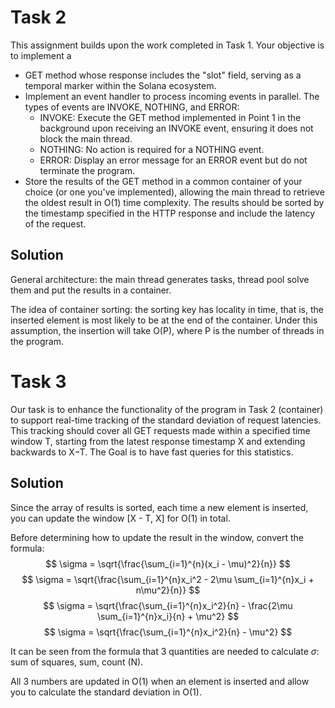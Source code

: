 # Task 2

This assignment builds upon the work completed in Task 1. 
Your objective is to implement a 
* GET method whose response includes the "slot" field, serving as a temporal marker within the Solana ecosystem.
* Implement an event handler to process incoming events in parallel. The types of events are INVOKE, NOTHING, and ERROR:
    * INVOKE: Execute the GET method implemented in Point 1 in the background upon receiving an INVOKE event, ensuring it does not block the main thread.
    * NOTHING: No action is required for a NOTHING event.
    * ERROR: Display an error message for an ERROR event but do not terminate the program.
* Store the results of the GET method in a common container of your choice (or one you've implemented), allowing the main thread to retrieve the oldest result in O(1) time complexity. The results should be sorted by the timestamp specified in the HTTP response and include the latency of the request.

## Solution

General architecture: the main thread generates tasks, thread pool solve them and put the results in a container.

The idea of container sorting: the sorting key has locality in time, that is, the inserted element is most likely to be at the end of the container. Under this assumption, the insertion will take O(P), where P is the number of threads in the program.

# Task 3

Our task is to enhance the functionality of the program in Task 2 (container) to support real-time tracking of the standard deviation of request latencies. This tracking should cover all GET requests made within a specified time window T, starting from the latest response timestamp X and extending backwards to X−T. The Goal is  to have fast queries for this statistics.

## Solution

Since the array of results is sorted, each time a new element is inserted, you can update the window [X - T, X] for O(1) in total.

Before determining how to update the result in the window, convert the formula:
$$ \sigma = \sqrt{\frac{\sum_{i=1}^{n}(x_i - \mu)^2}{n}} $$
$$ \sigma = \sqrt{\frac{\sum_{i=1}^{n}x_i^2 - 2\mu \sum_{i=1}^{n}x_i + n\mu^2}{n}} $$
$$ \sigma = \sqrt{\frac{\sum_{i=1}^{n}x_i^2}{n} - \frac{2\mu \sum_{i=1}^{n}x_i}{n} + \mu^2} $$
$$ \sigma = \sqrt{\frac{\sum_{i=1}^{n}x_i^2}{n} - \mu^2} $$

It can be seen from the formula that 3 quantities are needed to calculate $\sigma$: sum of squares, sum, count (N).

All 3 numbers are updated in O(1) when an element is inserted and allow you to calculate the standard deviation in O(1).
